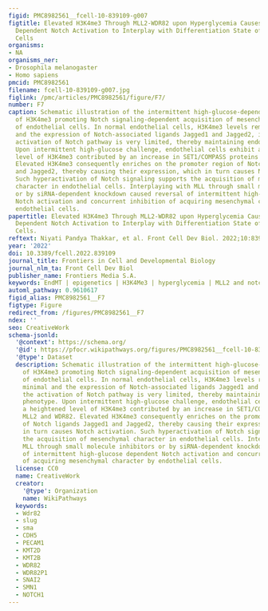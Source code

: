 ```yaml
---
figid: PMC8982561__fcell-10-839109-g007
figtitle: Elevated H3K4me3 Through MLL2-WDR82 upon Hyperglycemia Causes Jagged Ligand
  Dependent Notch Activation to Interplay with Differentiation State of Endothelial
  Cells
organisms:
- NA
organisms_ner:
- Drosophila melanogaster
- Homo sapiens
pmcid: PMC8982561
filename: fcell-10-839109-g007.jpg
figlink: /pmc/articles/PMC8982561/figure/F7/
number: F7
caption: Schematic illustration of the intermittent high-glucose-dependent induction
  of H3K4me3 promoting Notch signaling-dependent acquisition of mesenchymal character
  of endothelial cells. In normal endothelial cells, H3K4me3 levels remain to be minimal
  and the expression of Notch-associated ligands Jagged1 and Jagged2, including the
  activation of Notch pathway is very limited, thereby maintaining endothelial phenotype.
  Upon intermittent high-glucose challenge, endothelial cells exhibit a heightened
  level of H3K4me3 contributed by an increase in SET1/COMPASS proteins MLL2 and WDR82.
  Elevated H3K4me3 consequently enriches on the promoter region of Notch ligands Jagged1
  and Jagged2, thereby causing their expression, which in turn causes Notch activation.
  Such hyperactivation of Notch signaling supports the acquisition of mesenchymal
  character in endothelial cells. Interplaying with MLL through small molecule inhibitors
  or by siRNA-dependent knockdown caused reversal of intermittent high-glucose dependent
  Notch activation and concurrent inhibition of acquiring mesenchymal character by
  endothelial cells.
papertitle: Elevated H3K4me3 Through MLL2-WDR82 upon Hyperglycemia Causes Jagged Ligand
  Dependent Notch Activation to Interplay with Differentiation State of Endothelial
  Cells.
reftext: Niyati Pandya Thakkar, et al. Front Cell Dev Biol. 2022;10:839109.
year: '2022'
doi: 10.3389/fcell.2022.839109
journal_title: Frontiers in Cell and Developmental Biology
journal_nlm_ta: Front Cell Dev Biol
publisher_name: Frontiers Media S.A.
keywords: EndMT | epigenetics | H3K4Me3 | hyperglycemia | MLL2 and notch signaling
automl_pathway: 0.9610617
figid_alias: PMC8982561__F7
figtype: Figure
redirect_from: /figures/PMC8982561__F7
ndex: ''
seo: CreativeWork
schema-jsonld:
  '@context': https://schema.org/
  '@id': https://pfocr.wikipathways.org/figures/PMC8982561__fcell-10-839109-g007.html
  '@type': Dataset
  description: Schematic illustration of the intermittent high-glucose-dependent induction
    of H3K4me3 promoting Notch signaling-dependent acquisition of mesenchymal character
    of endothelial cells. In normal endothelial cells, H3K4me3 levels remain to be
    minimal and the expression of Notch-associated ligands Jagged1 and Jagged2, including
    the activation of Notch pathway is very limited, thereby maintaining endothelial
    phenotype. Upon intermittent high-glucose challenge, endothelial cells exhibit
    a heightened level of H3K4me3 contributed by an increase in SET1/COMPASS proteins
    MLL2 and WDR82. Elevated H3K4me3 consequently enriches on the promoter region
    of Notch ligands Jagged1 and Jagged2, thereby causing their expression, which
    in turn causes Notch activation. Such hyperactivation of Notch signaling supports
    the acquisition of mesenchymal character in endothelial cells. Interplaying with
    MLL through small molecule inhibitors or by siRNA-dependent knockdown caused reversal
    of intermittent high-glucose dependent Notch activation and concurrent inhibition
    of acquiring mesenchymal character by endothelial cells.
  license: CC0
  name: CreativeWork
  creator:
    '@type': Organization
    name: WikiPathways
  keywords:
  - Wdr82
  - slug
  - sma
  - CDH5
  - PECAM1
  - KMT2D
  - KMT2B
  - WDR82
  - WDR82P1
  - SNAI2
  - SMN1
  - NOTCH1
---
```

